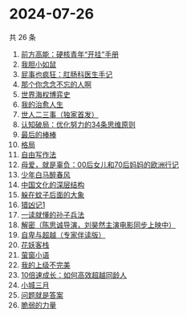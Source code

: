 # 2024-07-26

共 26 条

<!-- BEGIN WEREAD -->
<!-- 最后更新时间 2024-07-26 08:02:21 +0800 -->
1. [前方高能：硬核青年“开挂”手册](https://weread.qq.com/web/bookDetail/6ec323a0813ab9080g0178b8)
1. [我胆小如鼠](https://weread.qq.com/web/bookDetail/276323e0813ab90a5g0144d7)
1. [屁事也疯狂：肛肠科医生手记](https://weread.qq.com/web/bookDetail/cf232020813ab9051g017394)
1. [那个你念念不忘的人啊](https://weread.qq.com/web/bookDetail/db632090813ab9080g012d29)
1. [世界海权博弈史](https://weread.qq.com/web/bookDetail/cc032840813ab8f89g011b15)
1. [我的治愈人生](https://weread.qq.com/web/bookDetail/e6d32ee0813ab901dg0198a3)
1. [世人二三事（独家首发）](https://weread.qq.com/web/bookDetail/c7832c00813ab9019g017451)
1. [认知破局：优化努力的34条思维原则](https://weread.qq.com/web/bookDetail/b423208071d300dfb4214cb)
1. [最后的棒棒](https://weread.qq.com/web/bookDetail/c08329307157aca7c0832c5)
1. [格局](https://weread.qq.com/web/bookDetail/a5e32c60813ab9054g015c2d)
1. [自由写作法](https://weread.qq.com/web/bookDetail/99d32180813ab86e8g013915)
1. [母爱，就是辜负：00后女儿和70后妈妈的欧洲行记](https://weread.qq.com/web/bookDetail/a6032f80813ab8d3ag019048)
1. [少年白马醉春风](https://weread.qq.com/web/bookDetail/f4432320813ab673eg016c9d)
1. [中国文化的深层结构](https://weread.qq.com/web/bookDetail/86132be05e0dc6861100607)
1. [躲在蚊子后面的大象](https://weread.qq.com/web/bookDetail/bfc32800813ab883bg0165f3)
1. [猎凶记1](https://weread.qq.com/web/bookDetail/e9232bc071654d3be92b0a3)
1. [一读就懂的孙子兵法](https://weread.qq.com/web/bookDetail/500327c0813ab8bb3g01417a)
1. [解密（陈思诚导演，刘昊然主演电影同步上映中）](https://weread.qq.com/web/bookDetail/e1c32c205c9f30e1cdf7d38)
1. [自卑与超越（专家伴读版）](https://weread.qq.com/web/bookDetail/69632de0813ab8cf4g012c81)
1. [花妖客栈](https://weread.qq.com/web/bookDetail/7f132350813ab9035g018e37)
1. [萤窗小语](https://weread.qq.com/web/bookDetail/42f32610813ab76d3g0165b4)
1. [我的上级不完美](https://weread.qq.com/web/bookDetail/c6c32e40813ab8df4g0116c5)
1. [10倍速成长：如何高效超越同龄人](https://weread.qq.com/web/bookDetail/f2b32b10813ab6a9eg0176e1)
1. [小城三月](https://weread.qq.com/web/bookDetail/cfc320805c8135cfc4772a7)
1. [问题就是答案](https://weread.qq.com/web/bookDetail/b3f329a0813ab8f59g011872)
1. [脆弱的力量](https://weread.qq.com/web/bookDetail/703325005d2088703a3a142)
<!-- END WEREAD -->
